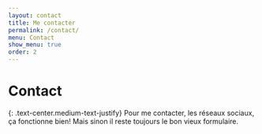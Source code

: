 ```yaml
---
layout: contact
title: Me contacter
permalink: /contact/
menu: Contact
show_menu: true
order: 2
---
```


# Contact
{: .text-center.medium-text-justify}
Pour me contacter, les réseaux sociaux, ça fonctionne bien! Mais sinon il reste toujours le bon vieux formulaire.